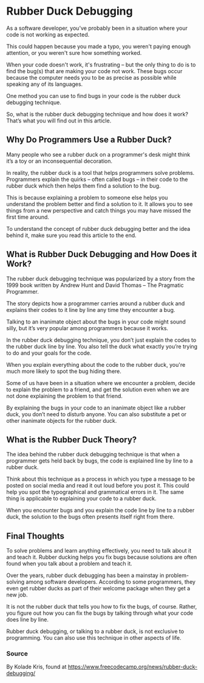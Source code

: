 # Rubber Duck Debugging

As a software developer, you’ve probably been in a situation where your code is not working as expected.

This could happen because you made a typo, you weren't paying enough attention, or you weren't sure how something worked.

When your code doesn't work, it's frustrating – but the only thing to do is to find the bug(s) that are making your code not work. These bugs occur because the computer needs you to be as precise as possible while speaking any of its languages.

One method you can use to find bugs in your code is the rubber duck debugging technique.

So, what is the rubber duck debugging technique and how does it work? That’s what you will find out in this article.

## Why Do Programmers Use a Rubber Duck?

Many people who see a rubber duck on a programmer's desk might think it’s a toy or an inconsequential decoration.

In reality, the rubber duck is a tool that helps programmers solve problems. Programmers explain the quirks – often called bugs – in their code to the rubber duck which then helps them find a solution to the bug.

This is because explaining a problem to someone else helps you understand the problem better and find a solution to it. It allows you to see things from a new perspective and catch things you may have missed the first time around.

To understand the concept of rubber duck debugging better and the idea behind it, make sure you read this article to the end.

## What is Rubber Duck Debugging and How Does it Work?

The rubber duck debugging technique was popularized by a story from the 1999 book written by Andrew Hunt and David Thomas – The Pragmatic Programmer.

The story depicts how a programmer carries around a rubber duck and explains their codes to it line by line any time they encounter a bug.

Talking to an inanimate object about the bugs in your code might sound silly, but it’s very popular among programmers because it works.

In the rubber duck debugging technique, you don’t just explain the codes to the rubber duck line by line. You also tell the duck what exactly you’re trying to do and your goals for the code.

When you explain everything about the code to the rubber duck, you're much more likely to spot the bug hiding there.

Some of us have been in a situation where we encounter a problem, decide to explain the problem to a friend, and get the solution even when we are not done explaining the problem to that friend.

By explaining the bugs in your code to an inanimate object like a rubber duck, you don’t need to disturb anyone. You can also substitute a pet or other inanimate objects for the rubber duck.

## What is the Rubber Duck Theory?

The idea behind the rubber duck debugging technique is that when a programmer gets held back by bugs, the code is explained line by line to a rubber duck.

Think about this technique as a process in which you type a message to be posted on social media and read it out loud before you post it. This could help you spot the typographical and grammatical errors in it. The same thing is applicable to explaining your code to a rubber duck.

When you encounter bugs and you explain the code line by line to a rubber duck, the solution to the bugs often presents itself right from there.

## Final Thoughts

To solve problems and learn anything effectively, you need to talk about it and teach it. Rubber ducking helps you fix bugs because solutions are often found when you talk about a problem and teach it.

Over the years, rubber duck debugging has been a mainstay in problem-solving among software developers. According to some programmers, they even get rubber ducks as part of their welcome package when they get a new job.

It is not the rubber duck that tells you how to fix the bugs, of course. Rather, you figure out how you can fix the bugs by talking through what your code does line by line.

Rubber duck debugging, or talking to a rubber duck, is not exclusive to programming. You can also use this technique in other aspects of life.

### Source

By Kolade Kris, found at https://www.freecodecamp.org/news/rubber-duck-debugging/

